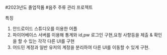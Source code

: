 #2023년도 졸업작품
#음주 주류 관리 프로젝트

특징
1. 안드로이드 스튜디오를 이용한 어플
2. 파이어베이스 서버를 이용해 통계와 id,pw 로그인 구현,요청 사항등을 제출 & 확인을 할 수 있는 각각 다른 UI를 구현
3. 어드민 계정과 일반 유저의 계정을 분리하여 다른 UI를 이동할 수 있게 구현.
